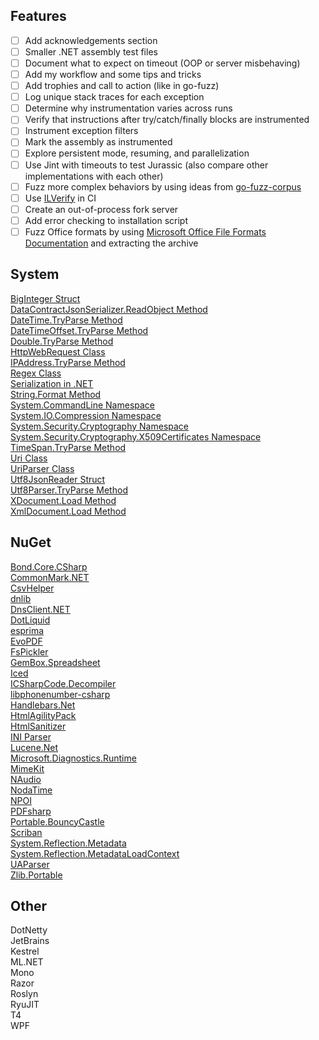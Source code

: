 ## Features

- [ ] Add acknowledgements section
- [ ] Smaller .NET assembly test files
- [ ] Document what to expect on timeout (OOP or server misbehaving)
- [ ] Add my workflow and some tips and tricks
- [ ] Add trophies and call to action (like in go-fuzz)
- [ ] Log unique stack traces for each exception
- [ ] Determine why instrumentation varies across runs
- [ ] Verify that instructions after try/catch/finally blocks are instrumented
- [ ] Instrument exception filters
- [ ] Mark the assembly as instrumented
- [ ] Explore persistent mode, resuming, and parallelization
- [ ] Use Jint with timeouts to test Jurassic (also compare other implementations with each other)
- [ ] Fuzz more complex behaviors by using ideas from [go-fuzz-corpus]
- [ ] Use [ILVerify] in CI
- [ ] Create an out-of-process fork server
- [ ] Add error checking to installation script
- [ ] Fuzz Office formats by using [Microsoft Office File Formats Documentation] and extracting the archive

[go-fuzz-corpus]: https://github.com/dvyukov/go-fuzz-corpus
[ILVerify]: https://github.com/dotnet/corert/tree/master/src/ILVerify
[Microsoft Office File Formats Documentation]: https://www.microsoft.com/en-us/download/details.aspx?id=14565

## System

[BigInteger Struct](https://docs.microsoft.com/en-us/dotnet/api/system.numerics.biginteger?view=netcore-2.1)  
[DataContractJsonSerializer.ReadObject Method](https://docs.microsoft.com/en-us/dotnet/api/system.runtime.serialization.json.datacontractjsonserializer.readobject?view=netcore-2.1)  
[DateTime.TryParse Method](https://docs.microsoft.com/en-us/dotnet/api/system.datetime.tryparse?view=netcore-2.1)  
[DateTimeOffset.TryParse Method](https://docs.microsoft.com/en-us/dotnet/api/system.datetimeoffset.tryparse?view=netcore-2.1)  
[Double.TryParse Method](https://docs.microsoft.com/en-us/dotnet/api/system.double.tryparse?view=netcore-2.1)  
[HttpWebRequest Class](https://docs.microsoft.com/en-us/dotnet/api/system.net.httpwebrequest?view=netcore-2.1)  
[IPAddress.TryParse Method](https://docs.microsoft.com/en-us/dotnet/api/system.net.ipaddress.tryparse?view=netcore-2.1)  
[Regex Class](https://docs.microsoft.com/en-us/dotnet/api/system.text.regularexpressions.regex?view=netcore-2.1)  
[Serialization in .NET](https://docs.microsoft.com/en-us/dotnet/standard/serialization/)  
[String.Format Method](https://docs.microsoft.com/en-us/dotnet/api/system.string.format?view=netcore-2.1)  
[System.CommandLine Namespace](https://github.com/dotnet/command-line-api)  
[System.IO.Compression Namespace](https://docs.microsoft.com/en-us/dotnet/api/system.io.compression?view=netcore-2.1)  
[System.Security.Cryptography Namespace](https://docs.microsoft.com/en-us/dotnet/api/system.security.cryptography?view=netcore-2.1)  
[System.Security.Cryptography.X509Certificates Namespace](https://docs.microsoft.com/en-us/dotnet/api/system.security.cryptography.x509certificates?view=netcore-2.1)  
[TimeSpan.TryParse Method](https://docs.microsoft.com/en-us/dotnet/api/system.timespan.tryparse?view=netcore-2.1)  
[Uri Class](https://docs.microsoft.com/en-us/dotnet/api/system.uri?view=netcore-2.1)  
[UriParser Class](https://docs.microsoft.com/en-us/dotnet/api/system.uriparser?view=netcore-2.1)  
[Utf8JsonReader Struct](https://apisof.net/catalog/System.Text.Json.Utf8JsonReader)  
[Utf8Parser.TryParse Method](https://docs.microsoft.com/en-us/dotnet/api/system.buffers.text.utf8parser.tryparse?view=netcore-2.1)  
[XDocument.Load Method](https://docs.microsoft.com/en-us/dotnet/api/system.xml.linq.xdocument.load?view=netcore-2.1)  
[XmlDocument.Load Method](https://docs.microsoft.com/en-us/dotnet/api/system.xml.xmldocument.load?view=netcore-2.1)  

## NuGet

[Bond.Core.CSharp](https://www.nuget.org/packages/Bond.Core.CSharp/)  
[CommonMark.NET](https://www.nuget.org/packages/CommonMark.NET/)  
[CsvHelper](https://www.nuget.org/packages/CsvHelper/)  
[dnlib](https://www.nuget.org/packages/dnlib/)  
[DnsClient.NET](https://www.nuget.org/packages/DnsClient/)  
[DotLiquid](https://www.nuget.org/packages/DotLiquid/)  
[esprima](https://www.nuget.org/packages/esprima/)  
[EvoPDF](https://www.nuget.org/packages/evopdf/)  
[FsPickler](https://www.nuget.org/packages/FsPickler/)  
[GemBox.Spreadsheet](https://www.nuget.org/packages/GemBox.Spreadsheet)  
[Iced](https://www.nuget.org/packages/Iced/)  
[ICSharpCode.Decompiler](https://www.nuget.org/packages/ICSharpCode.Decompiler/)  
[libphonenumber-csharp](https://www.nuget.org/packages/libphonenumber-csharp/)  
[Handlebars.Net](https://www.nuget.org/packages/Handlebars.Net/)  
[HtmlAgilityPack](https://www.nuget.org/packages/HtmlAgilityPack/)  
[HtmlSanitizer](https://www.nuget.org/packages/HtmlSanitizer/)  
[INI Parser](https://www.nuget.org/packages/ini-parser/)  
[Lucene.Net](https://www.nuget.org/packages/Lucene.Net/)  
[Microsoft.Diagnostics.Runtime](https://www.nuget.org/packages/Microsoft.Diagnostics.Runtime/)  
[MimeKit](https://www.nuget.org/packages/MimeKit/)  
[NAudio](https://www.nuget.org/packages/NAudio/)  
[NodaTime](https://www.nuget.org/packages/NodaTime/)  
[NPOI](https://www.nuget.org/packages/NPOI)  
[PDFsharp](https://www.nuget.org/packages/PDFsharp/)  
[Portable.BouncyCastle](https://www.nuget.org/packages/Portable.BouncyCastle/)  
[Scriban](https://www.nuget.org/packages/Scriban/)  
[System.Reflection.Metadata](https://www.nuget.org/packages/System.Reflection.Metadata)  
[System.Reflection.MetadataLoadContext](https://www.nuget.org/packages/System.Reflection.MetadataLoadContext/)  
[UAParser](https://www.nuget.org/packages/UAParser/)  
[Zlib.Portable](https://www.nuget.org/packages/Zlib.Portable/)  

## Other

DotNetty  
JetBrains  
Kestrel  
ML.NET  
Mono  
Razor  
Roslyn  
RyuJIT  
T4  
WPF  
